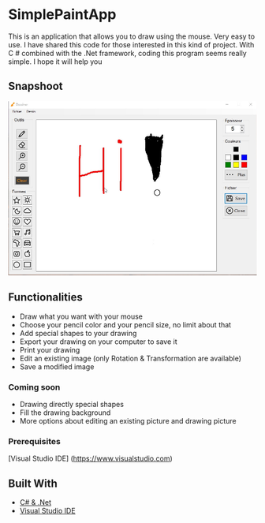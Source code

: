 ﻿# SimplePaintApp 

This is an application that allows you to draw using the mouse. Very easy to use.
I have shared this code for those interested in this kind of project. With C # combined with the .Net framework, coding this program seems really simple. I hope it will help you

## Snapshoot

![Hi !](screenshots/screenshot_1.jpg "Drawing something")

## Functionalities 

- Draw what you want with your mouse
- Choose your pencil color and your pencil size, no limit about that
- Add special shapes to your drawing
- Export your drawing on your computer to save it
- Print your drawing 
- Edit an existing image (only Rotation & Transformation are available)
- Save a modified image

### Coming soon

- Drawing directly special shapes
- Fill the drawing background
- More options about editing an existing picture and drawing picture

### Prerequisites

[Visual Studio IDE] (https://www.visualstudio.com)

## Built With

* [C# & .Net](https://docs.microsoft.com/en-us/dotnet/csharp/programming-guide/)
* [Visual Studio IDE](https://www.visualstudio.com)
